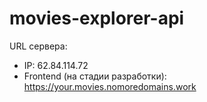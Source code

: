 # movies-explorer-api

URL сервера:
- IP: 62.84.114.72
- Frontend (на стадии разработки): https://your.movies.nomoredomains.work
